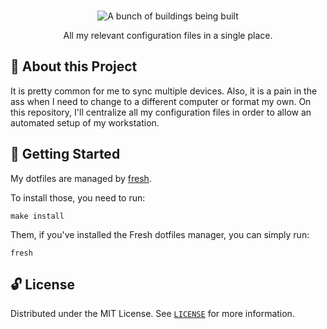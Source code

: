 <p align="center">
  <br>
   <img src="https://media3.giphy.com/media/3o85xvtYHFK2WgrqKc/giphy.gif?cid=790b7611ae0c0c8cee79b4b517c183ee95309ed3f28d087b&rid=giphy.gif" alt="A bunch of buildings being built" title="Dotfiles header's GIF" />
  <br>
</p>
<p align="center">
All my relevant configuration files in a single place.
</p>

## 📖 About this Project

It is pretty common for me to sync multiple devices. Also, it is a pain in the ass when I need to change to a different computer or format my own. On this repository, I'll centralize all my configuration files in order to allow an automated setup of my workstation.

## 🤖 Getting Started
    
My dotfiles are managed by [fresh].

To install those, you need to run:
```
make install
```

Them, if you've installed the Fresh dotfiles manager, you can simply run:
```
fresh
```

## 🔓 License

Distributed under the MIT License. See [`LICENSE`] for more information.


[fresh]: http://freshshell.com
[`LICENSE`]: LICENSE
